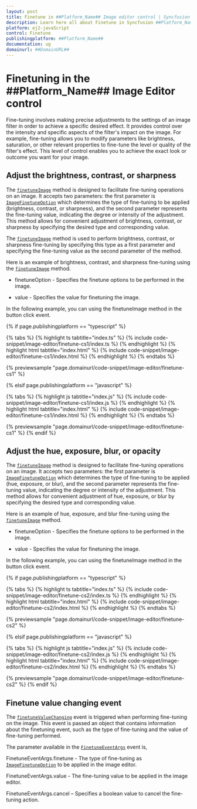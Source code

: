 ```yaml
---
layout: post
title: Finetune in ##Platform_Name## Image editor control | Syncfusion
description: Learn here all about Finetune in Syncfusion ##Platform_Name## Image editor control of Syncfusion Essential JS 2 and more.
platform: ej2-javaScript
control: Finetune 
publishingplatform: ##Platform_Name##
documentation: ug
domainurl: ##DomainURL##
---
```


# Finetuning in the ##Platform_Name## Image Editor control

Fine-tuning involves making precise adjustments to the settings of an image filter in order to achieve a specific desired effect. It provides control over the intensity and specific aspects of the filter's impact on the image. For example, fine-tuning allows you to modify parameters like brightness, saturation, or other relevant properties to fine-tune the level or quality of the filter's effect. This level of control enables you to achieve the exact look or outcome you want for your image.

## Adjust the brightness, contrast, or sharpness

The [`finetuneImage`](https://ej2.syncfusion.com/documentation/api/image-editor/#finetuneImage) method is designed to facilitate fine-tuning operations on an image. It accepts two parameters: the first parameter is [`ImageFinetuneOption`](https://ej2.syncfusion.com/documentation/api/image-editor/imageFinetuneOption/) which determines the type of fine-tuning to be applied (brightness, contrast, or sharpness), and the second parameter represents the fine-tuning value, indicating the degree or intensity of the adjustment. This method allows for convenient adjustment of brightness, contrast, or sharpness by specifying the desired type and corresponding value.

The [`finetuneImage`](https://ej2.syncfusion.com/documentation/api/image-editor/#finetuneImage) method is used to perform brightness, contrast, or sharpness fine-tuning by specifying this type as a first parameter and specifying the fine-tuning value as the second parameter of the method.

Here is an example of brightness, contrast, and sharpness fine-tuning using the [`finetuneImage`](https://ej2.syncfusion.com/documentation/api/image-editor/#finetuneImage) method.

* finetuneOption - Specifies the finetune options to be performed in the image.

* value - Specifies the value for finetuning the image.

In the following example, you can using the finetuneImage method in the button click event.

{% if page.publishingplatform == "typescript" %}

{% tabs %}
{% highlight ts tabtitle="index.ts" %}
{% include code-snippet/image-editor/finetune-cs1/index.ts %}
{% endhighlight %}
{% highlight html tabtitle="index.html" %}
{% include code-snippet/image-editor/finetune-cs1/index.html %}
{% endhighlight %}
{% endtabs %}
        
{% previewsample "page.domainurl/code-snippet/image-editor/finetune-cs1" %}

{% elsif page.publishingplatform == "javascript" %}

{% tabs %}
{% highlight js tabtitle="index.js" %}
{% include code-snippet/image-editor/finetune-cs1/index.js %}
{% endhighlight %}
{% highlight html tabtitle="index.html" %}
{% include code-snippet/image-editor/finetune-cs1/index.html %}
{% endhighlight %}
{% endtabs %}

{% previewsample "page.domainurl/code-snippet/image-editor/finetune-cs1" %}
{% endif %}

## Adjust the hue, exposure, blur, or opacity 

The [`finetuneImage`](../../api/image-editor/#finetuneImage) method is designed to facilitate fine-tuning operations on an image. It accepts two parameters: the first parameter is [`ImageFinetuneOption`](../../api/image-editor/imageFinetuneOption/) which determines the type of fine-tuning to be applied (hue, exposure, or blur), and the second parameter represents the fine-tuning value, indicating the degree or intensity of the adjustment. This method allows for convenient adjustment of hue, exposure, or blur by specifying the desired type and corresponding value.

Here is an example of hue, exposure, and blur fine-tuning using the [`finetuneImage`](https://ej2.syncfusion.com/documentation/api/image-editor/#finetuneImage) method. 

* finetuneOption - Specifies the finetune options to be performed in the image.

* value - Specifies the value for finetuning the image.

In the following example, you can using the finetuneImage method in the button click event.

{% if page.publishingplatform == "typescript" %}

{% tabs %}
{% highlight ts tabtitle="index.ts" %}
{% include code-snippet/image-editor/finetune-cs2/index.ts %}
{% endhighlight %}
{% highlight html tabtitle="index.html" %}
{% include code-snippet/image-editor/finetune-cs2/index.html %}
{% endhighlight %}
{% endtabs %}
        
{% previewsample "page.domainurl/code-snippet/image-editor/finetune-cs2" %}

{% elsif page.publishingplatform == "javascript" %}

{% tabs %}
{% highlight js tabtitle="index.js" %}
{% include code-snippet/image-editor/finetune-cs2/index.js %}
{% endhighlight %}
{% highlight html tabtitle="index.html" %}
{% include code-snippet/image-editor/finetune-cs2/index.html %}
{% endhighlight %}
{% endtabs %}

{% previewsample "page.domainurl/code-snippet/image-editor/finetune-cs2" %}
{% endif %}

## Finetune value changing event

The [`finetuneValueChanging`](../../api/image-editor/#finetuneValueChanging) event is triggered when performing fine-tuning on the image. This event is passed an object that contains information about the finetuning event, such as the type of fine-tuning and the value of fine-tuning performed. 

The parameter available in the [`FinetuneEventArgs`](../../api/image-editor/#FinetuneEventArgs) event is, 

FinetuneEventArgs.finetune - The type of fine-tuning as [`ImageFinetuneOption`](../../api/image-editor/#ImageFinetuneOption) to be applied in the image editor. 

FinetuneEventArgs.value - The fine-tuning value to be applied in the image editor. 

FinetuneEventArgs.cancel – Specifies a boolean value to cancel the fine-tuning action.
